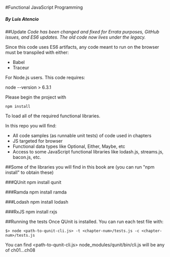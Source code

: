 #Functional JavaScript Programming
##### By Luis Atencio

##Update
*Code has been changed and fixed for Errata purposes, GitHub issues, and ES6 updates.*
*The old code now lives under the legacy.*

Since this code uses ES6 artifacts, any code meant to run on the browser must be transpiled with either:

* Babel
* Traceur

For Node.js users. This code requires: 

node --version > 6.3.1

Please begin the project with 

~~~
npm install
~~~

To load all of the required functional libraries.

In this repo you will find:

* All code samples (as runnable unit tests) of code used in chapters
* JS targeted for browser
* Functional data types like Optional, Either, Maybe, etc
* Access to some JavaScript functional libraries like lodash.js, streams.js, bacon.js, etc.

##Some of the libraries you will find in this book are  (you can run "npm install" to obtain these)

###QUnit
npm install qunit

###Ramda
npm install ramda

###Lodash
npm install lodash

###RxJS
npm install rxjs


##Running the tests
Once QUnit is installed. You can run each test file with: 

~~~
$> node <path-to-qunit-cli.js> -t <chapter-num>/tests.js -c <chapter-num>/tests.js
~~~

You can find <path-to-qunit-cli.js> node_modules/qunit/bin/cli.js
<chapter-num> will be any of ch01...ch08
